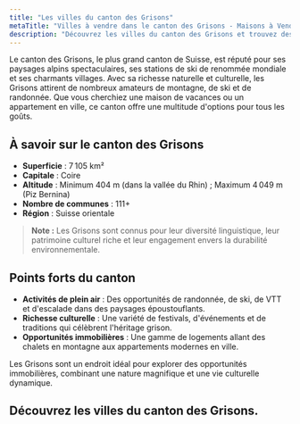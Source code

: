 ```yaml
---
title: "Les villes du canton des Grisons"
metaTitle: "Villes à vendre dans le canton des Grisons - Maisons à Vendre"
description: "Découvrez les villes du canton des Grisons et trouvez des propriétés à vendre. Explorez des opportunités de vente exclusives."
---
```


Le canton des Grisons, le plus grand canton de Suisse, est réputé pour ses paysages alpins spectaculaires, ses stations de ski de renommée mondiale et ses charmants villages. Avec sa richesse naturelle et culturelle, les Grisons attirent de nombreux amateurs de montagne, de ski et de randonnée. Que vous cherchiez une maison de vacances ou un appartement en ville, ce canton offre une multitude d'options pour tous les goûts.

## À savoir sur le canton des Grisons

- **Superficie** : 7 105 km²
- **Capitale** : Coire
- **Altitude** : Minimum 404 m (dans la vallée du Rhin) ; Maximum 4 049 m (Piz Bernina)
- **Nombre de communes** : 111+
- **Région** : Suisse orientale

> **Note :** Les Grisons sont connus pour leur diversité linguistique, leur patrimoine culturel riche et leur engagement envers la durabilité environnementale.

## Points forts du canton

- **Activités de plein air** : Des opportunités de randonnée, de ski, de VTT et d'escalade dans des paysages époustouflants.
- **Richesse culturelle** : Une variété de festivals, d'événements et de traditions qui célèbrent l'héritage grison.
- **Opportunités immobilières** : Une gamme de logements allant des chalets en montagne aux appartements modernes en ville.

Les Grisons sont un endroit idéal pour explorer des opportunités immobilières, combinant une nature magnifique et une vie culturelle dynamique.

## Découvrez les villes du canton des Grisons.
